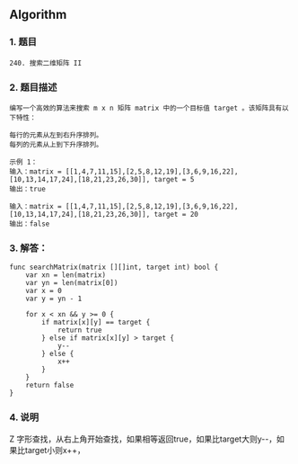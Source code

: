 ## Algorithm
### 1. 题目
```
240. 搜索二维矩阵 II
```
### 2. 题目描述
```
编写一个高效的算法来搜索 m x n 矩阵 matrix 中的一个目标值 target 。该矩阵具有以下特性：

每行的元素从左到右升序排列。
每列的元素从上到下升序排列。 

示例 1：
输入：matrix = [[1,4,7,11,15],[2,5,8,12,19],[3,6,9,16,22],[10,13,14,17,24],[18,21,23,26,30]], target = 5
输出：true

输入：matrix = [[1,4,7,11,15],[2,5,8,12,19],[3,6,9,16,22],[10,13,14,17,24],[18,21,23,26,30]], target = 20
输出：false
```

### 3. 解答：
```golang
func searchMatrix(matrix [][]int, target int) bool {
	var xn = len(matrix)
	var yn = len(matrix[0])
	var x = 0
	var y = yn - 1

	for x < xn && y >= 0 {
		if matrix[x][y] == target {
			return true
		} else if matrix[x][y] > target {
			y--
		} else {
			x++
		}
	}
	return false
}
```
### 4. 说明
Z 字形查找，从右上角开始查找，如果相等返回true，如果比target大则y--，如果比target小则x++，